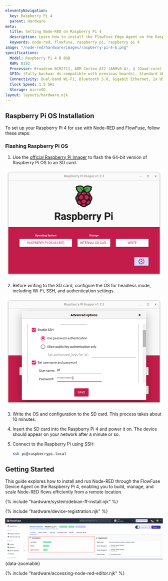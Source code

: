 ```yaml
---
eleventyNavigation:
  key: Raspberry Pi 4
  parent: Hardware
meta:
  title: Setting Node-RED on Raspberry Pi 4
  description: Learn how to install the FlowFuse Edge Agent on the Raspberry Pi 4 effortlessly. Manage your device with Node-RED through FlowFuse with ease.
  keywords: node-red, flowfuse, raspberry pi, raspberry pi 4
image: "/node-red/hardware/images/raspberry-pi-4-b.png"
specifications:
  Model: Raspberry Pi 4 B 8GB
  RAM: 8192
  Processor: Broadcom BCM2711, ARM Cortex-A72 (ARMv8-A), 4 (Quad-core)
  GPIO: (Fully backwar ds-compatible with previous boards), Standard 40-pin GPIO Header
  Connectivity: Dual-band Wi-Fi, Bluetooth 5.0, Gigabit Ethernet, 2x USB 3.0, 2x USB 2.0
  Clock Speed: 1.5 GHz
  Storage: microSD
layout: layouts/hardware.njk
---
```


## Raspberry Pi OS Installation

To set up your Raspberry Pi 4 for use with Node-RED and FlowFuse, follow these steps:

### Flashing Raspberry Pi OS

1. Use the [official Raspberry Pi Imager](https://www.raspberrypi.com/software/) to flash the 64-bit version of Raspberry Pi OS to an SD card.

![Flash Raspberry Pi OS on an SD-card](./images/raspberry-pi-5-flash-os.png)

2. Before writing to the SD card, configure the OS for headless mode, including Wi-Fi, SSH, and authentication settings.

![Configure RPi OS before flashing](./images/raspberry-pi-5-config-before-flash.png)

3. Write the OS and configuration to the SD card. This process takes about 10 minutes.

4. Insert the SD card into the Raspberry Pi 4 and power it on. The device should appear on your network after a minute or so.

5. Connect to the Raspberry Pi using SSH:

    ```sh
    ssh pi@raspberrypi.local
    ```

## Getting Started

This guide explores how to install and run Node-RED through the FlowFuse Device Agent on the Raspberry Pi 4, enabling you to build, manage, and scale Node-RED flows efficiently from a remote location.

{% include "hardware/system/debian-ff-install.njk" %}

{% include "hardware/device-registration.njk" %}

![Status of the remote instance in FlowFuse, showing its connection and operational state](./images/raspberry-pi-4.png "Status of the remote instance in FlowFuse, showing its connection and operational state"){data-zoomable}

{% include "hardware/accessing-node-red-editor.njk" %}